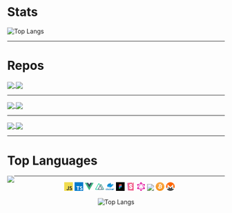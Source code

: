 # Stats
![Top Langs](https://github-readme-stats.vercel.app/api?username=Draichi&count_private=true&show_icons=true&theme=cobalt)

***

# Repos

<a href="https://github.com/Draichi/tesla-landing-page-clone">
  <img align="center" src="https://github-readme-stats.vercel.app/api/pin/?username=Draichi&repo=tesla-landing-page-clone&theme=cobalt" />
</a>

<a href="https://github.com/Draichi/animated-cookies-dialog">
  <img align="center" src="https://github-readme-stats.vercel.app/api/pin/?username=Draichi&repo=animated-cookies-dialog&theme=cobalt" />
</a>

***

<a href="https://github.com/Draichi/admin-template-nextjs">
  <img align="center" src="https://github-readme-stats.vercel.app/api/pin/?username=Draichi&repo=admin-template-nextjs&theme=cobalt" />
</a>

<a href="https://github.com/Draichi/filter-animation">
  <img align="center" src="https://github-readme-stats.vercel.app/api/pin/?username=Draichi&repo=filter-animation&theme=cobalt" />
</a>

***

<a href="https://github.com/Draichi/text-animarion">
  <img align="center" src="https://github-readme-stats.vercel.app/api/pin/?username=Draichi&repo=text-animarion&theme=cobalt" />
</a>

<a href="https://github.com/Draichi/iphone-13">
  <img align="center" src="https://github-readme-stats.vercel.app/api/pin/?username=Draichi&repo=iphone-13&theme=cobalt" />
</a>

***

# Top Languages

<img src="https://media.giphy.com/media/XbV2mrHs6ureBPUEuJ/giphy.gif" align="left"/>

<div align="center">
  
  ***
  
  <code><img height="20" src="https://raw.githubusercontent.com/github/explore/main/topics/javascript/javascript.png"></code>
  <code><img height="20" src="https://raw.githubusercontent.com/github/explore/main/topics/typescript/typescript.png"></code>
  <code><img height="20" src="https://raw.githubusercontent.com/github/explore/main/topics/vue/vue.png"></code>
  <code><img height="20" src="https://raw.githubusercontent.com/github/explore/main/topics/nuxt/nuxt.png"></code>
  <code><img height="20" src="https://raw.githubusercontent.com/github/explore/main/topics/docker/docker.png"></code>
  <code><img height="20" src="https://raw.githubusercontent.com/github/explore/main/topics/figma/figma.png"></code>
  <code><img height="20" src="https://raw.githubusercontent.com/github/explore/main/topics/storybook/storybook.png"></code>
  <code><img height="20" src="https://raw.githubusercontent.com/github/explore/main/topics/graphql/graphql.png"></code>
  <code><img height="20" src="https://raw.githubusercontent.com/github/explore/main/topics/threejs/threejs.png"></code>
  <code><img height="20" src="https://raw.githubusercontent.com/github/explore/main/topics/bitcoin/bitcoin.png"></code>
  <code><img height="20" src="https://raw.githubusercontent.com/github/explore/main/topics/monero/monero.png"></code>
  
  
![Top Langs](https://github-readme-stats.vercel.app/api/top-langs/?username=Draichi&layout=compact&theme=cobalt)

</div>

